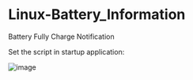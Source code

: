 # Linux-Battery_Information
Battery Fully Charge Notification


Set the script in startup application:

![image](https://user-images.githubusercontent.com/18190054/71769326-f9d1f680-2f1f-11ea-94c5-fe905828dbca.png)

